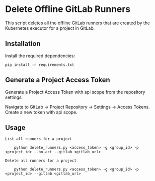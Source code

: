 # Delete Offline GitLab Runners

This script deletes all the offline GitLab runners that are created by the Kubernetes executor for a project in GitLab.

## Installation

Install the required dependencies:

    pip install -r requirements.txt

## Generate a Project Access Token
Generate a Project Access Token with api scope from the repository settings:

Navigate to GitLab -> Project Repository -> Settings -> Access Tokens.
Create a new token with api scope.

## Usage
    List all runners for a project

        python delete_runners.py <access_token> -g <group_id> -p <project_id> --no-act --gitlab <gitlab_url>

    Delete all runners for a project

        python delete_runners.py <access_token> -g <group_id> -p <project_id> --gitlab <gitlab_url>